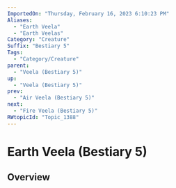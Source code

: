 ```yaml
---
ImportedOn: "Thursday, February 16, 2023 6:10:23 PM"
Aliases:
  - "Earth Veela"
  - "Earth Veelas"
Category: "Creature"
Suffix: "Bestiary 5"
Tags:
  - "Category/Creature"
parent:
  - "Veela (Bestiary 5)"
up:
  - "Veela (Bestiary 5)"
prev:
  - "Air Veela (Bestiary 5)"
next:
  - "Fire Veela (Bestiary 5)"
RWtopicId: "Topic_1388"
---
```

# Earth Veela (Bestiary 5)
## Overview
